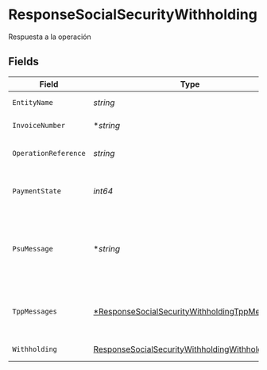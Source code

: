 # ResponseSocialSecurityWithholding

Respuesta a la operación


## Fields

| Field                                                                                                                | Type                                                                                                                 | Required                                                                                                             | Description                                                                                                          | Example                                                                                                              |
| -------------------------------------------------------------------------------------------------------------------- | -------------------------------------------------------------------------------------------------------------------- | -------------------------------------------------------------------------------------------------------------------- | -------------------------------------------------------------------------------------------------------------------- | -------------------------------------------------------------------------------------------------------------------- |
| `EntityName`                                                                                                         | *string*                                                                                                             | :heavy_check_mark:                                                                                                   | Nombre de la entidad                                                                                                 | company-name                                                                                                         |
| `InvoiceNumber`                                                                                                      | **string*                                                                                                            | :heavy_minus_sign:                                                                                                   | Número de factura                                                                                                    | 1234                                                                                                                 |
| `OperationReference`                                                                                                 | *string*                                                                                                             | :heavy_check_mark:                                                                                                   | Identificador único de la operación                                                                                  | company-name                                                                                                         |
| `PaymentState`                                                                                                       | *int64*                                                                                                              | :heavy_check_mark:                                                                                                   | Estado en el que se encuentra el pago                                                                                | 1                                                                                                                    |
| `PsuMessage`                                                                                                         | **string*                                                                                                            | :heavy_minus_sign:                                                                                                   | Texto enviado al TPP a través del HUB para ser mostrado al PSU.                                                      | Mensaje de ejemplo                                                                                                   |
| `TppMessages`                                                                                                        | [*ResponseSocialSecurityWithholdingTppMessages](../../models/shared/responsesocialsecuritywithholdingtppmessages.md) | :heavy_minus_sign:                                                                                                   | Mensaje para el TPP enviado a través del HUB.                                                                        |                                                                                                                      |
| `Withholding`                                                                                                        | [ResponseSocialSecurityWithholdingWithholding](../../models/shared/responsesocialsecuritywithholdingwithholding.md)  | :heavy_check_mark:                                                                                                   | Importe a pagar                                                                                                      |                                                                                                                      |